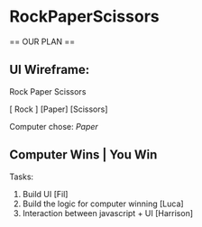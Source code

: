 # RockPaperScissors

== OUR PLAN ==

UI Wireframe:
--------------------------------
Rock Paper Scissors


[ Rock ] [Paper] [Scissors]

Computer chose: _Paper_

Computer Wins | You Win
--------------------------------

Tasks:
1. Build UI [Fil]
2. Build the logic for computer winning [Luca]
3. Interaction between javascript + UI [Harrison]
